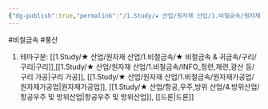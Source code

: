 ```yaml
---
{"dg-publish":true,"permalink":"/1.Study/★ 산업/원자재 산업/1.비철금속/원자재가공업/종목/풍산/","created":"2023-05-31T10:48:56.620+09:00","updated":"2025-06-26T12:50:55.468+09:00"}
---
```


#비철금속 #풍산 

1. 테마구분: [[1.Study/★ 산업/원자재 산업/1.비철금속/★ 비철금속 & 귀금속/구리/구리\|구리]],[[1.Study/★ 산업/원자재 산업/1.비철금속/INFO_정련,제련,광산 등/구리 가공\|구리 가공]], [[1.Study/★ 산업/원자재 산업/1.비철금속/원자재가공업/원자재가공업\|원자재가공업]], [[1.Study/★ 산업/항공,우주,방위 산업/4.방위산업/항공우주 및 방위산업\|항공우주 및 방위산업]], [[드론\|드론]]
